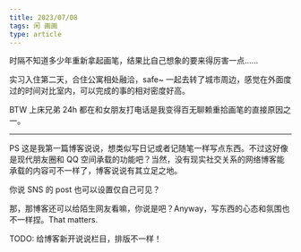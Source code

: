 ```yaml
---
title: 2023/07/08
tags: 闲 画画
type: article
---
```



时隔不知道多少年重新拿起画笔，结果比自己想象的要来得厉害一点……

实习入住第二天，合住公寓相处融洽，safe~ 一起去转了城市周边，感觉在外面度过的时间对比室内，可以完成的事的相对密度好高。

BTW 上床兄弟 24h 都在和女朋友打电话是我变得百无聊赖重拾画笔的直接原因之一。

----------

PS 这是我第一篇博客说说，想类似写日记或者记随笔一样写点东西。不过这好像是现代朋友圈和 QQ 空间承载的功能吧？当然，没有现实社交关系的网络博客能承载的内容可不一样了，博客说说有其立足之地。

你说 SNS 的 post 也可以设置仅自己可见？

那，那博客还可以给陌生网友看嘛，你说是吧？Anyway，写东西的心态和氛围也不一样捏。That matters.

TODO: 给博客新开说说栏目，排版不一样！